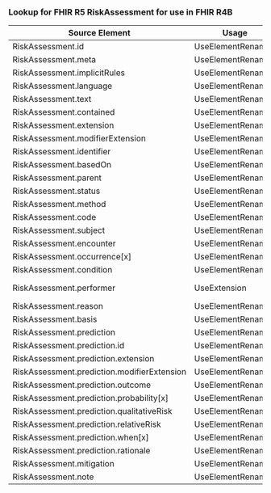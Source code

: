 ### Lookup for FHIR R5 RiskAssessment for use in FHIR R4B

| Source Element | Usage | Target |
| -------------- | ----- | ------ |
| RiskAssessment.id | UseElementRenamed | RiskAssessment.id |
| RiskAssessment.meta | UseElementRenamed | RiskAssessment.meta |
| RiskAssessment.implicitRules | UseElementRenamed | RiskAssessment.implicitRules |
| RiskAssessment.language | UseElementRenamed | RiskAssessment.language |
| RiskAssessment.text | UseElementRenamed | RiskAssessment.text |
| RiskAssessment.contained | UseElementRenamed | RiskAssessment.contained |
| RiskAssessment.extension | UseElementRenamed | RiskAssessment.extension |
| RiskAssessment.modifierExtension | UseElementRenamed | RiskAssessment.modifierExtension |
| RiskAssessment.identifier | UseElementRenamed | RiskAssessment.identifier |
| RiskAssessment.basedOn | UseElementRenamed | RiskAssessment.basedOn |
| RiskAssessment.parent | UseElementRenamed | RiskAssessment.parent |
| RiskAssessment.status | UseElementRenamed | RiskAssessment.status |
| RiskAssessment.method | UseElementRenamed | RiskAssessment.method |
| RiskAssessment.code | UseElementRenamed | RiskAssessment.code |
| RiskAssessment.subject | UseElementRenamed | RiskAssessment.subject |
| RiskAssessment.encounter | UseElementRenamed | RiskAssessment.encounter |
| RiskAssessment.occurrence[x] | UseElementRenamed | RiskAssessment.occurrence[x] |
| RiskAssessment.condition | UseElementRenamed | RiskAssessment.condition |
| RiskAssessment.performer | UseExtension | http://hl7.org/fhir/5.0/StructureDefinition/extension-RiskAssessment.performer |
| RiskAssessment.reason | UseElementRenamed | RiskAssessment.reasonCode |
| RiskAssessment.basis | UseElementRenamed | RiskAssessment.basis |
| RiskAssessment.prediction | UseElementRenamed | RiskAssessment.prediction |
| RiskAssessment.prediction.id | UseElementRenamed | RiskAssessment.prediction.id |
| RiskAssessment.prediction.extension | UseElementRenamed | RiskAssessment.prediction.extension |
| RiskAssessment.prediction.modifierExtension | UseElementRenamed | RiskAssessment.prediction.modifierExtension |
| RiskAssessment.prediction.outcome | UseElementRenamed | RiskAssessment.prediction.outcome |
| RiskAssessment.prediction.probability[x] | UseElementRenamed | RiskAssessment.prediction.probability[x] |
| RiskAssessment.prediction.qualitativeRisk | UseElementRenamed | RiskAssessment.prediction.qualitativeRisk |
| RiskAssessment.prediction.relativeRisk | UseElementRenamed | RiskAssessment.prediction.relativeRisk |
| RiskAssessment.prediction.when[x] | UseElementRenamed | RiskAssessment.prediction.when[x] |
| RiskAssessment.prediction.rationale | UseElementRenamed | RiskAssessment.prediction.rationale |
| RiskAssessment.mitigation | UseElementRenamed | RiskAssessment.mitigation |
| RiskAssessment.note | UseElementRenamed | RiskAssessment.note |
